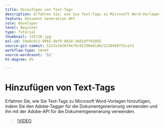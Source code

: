 ```yaml
---
title: Hinzufügen von Text-Tags
description: Erfahren Sie, wie Sie Text-Tags zu Microsoft Word-Vorlagen hinzufügen, indem Sie Adobe-Tagger für die Dokumentgenerierung verwenden und mit der Adobe-API für die Dokumentgenerierung verwenden.
feature: Document Generation API
role: Developer
level: Beginner
type: Tutorial
thumbnail: 332116.jpg
exl-id: 59a0c912-9965-4bf9-8834-28d1dff91055
source-git-commit: 5222e1626f4e79c02298e81d621216469753ca72
workflow-type: tm+mt
source-wordcount: '51'
ht-degree: 0%

---
```


# Hinzufügen von Text-Tags

Erfahren Sie, wie Sie Text-Tags zu Microsoft Word-Vorlagen hinzufügen, indem Sie den Adobe-Tagger für die Dokumentgenerierung verwenden und ihn mit der Adobe-API für die Dokumentgenerierung verwenden.

>[!VIDEO](https://video.tv.adobe.com/v/332116?hidetitle=true)
